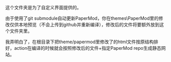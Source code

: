 这个文件夹是为了自定义界面提供的。

由于使用了git submodule自动更新PaperMod，你在themes\PaperMod里的修改仅供本地预览（不会上传到github并重新编译），修改后的文件将要额外放到这个文件夹里。

我弄明白了，在根目录下把theme/papermod里修改了的html文件按原结构排好，action在编译的时候就会按照修改后的文件+指定PaperMod repo生成静态网站。

